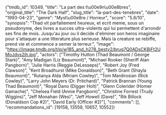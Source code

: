 {"tmdb_id": 10349, "title": "La part des t\u00e9n\u00e8bres", "original_title": "The Dark Half", "slug_title": "la-part-des-tenebres", "date": "1993-04-23", "genre": "Myst\u00e8re / Horreur", "score": "5.8/10", "synopsis": "Thad vit parfaitement heureux, et ecrit meme, sous un pseudonyme, des livres a succes ultra-violents qui lui permettent d'arrondir ses fins de mois. Jusqu'au jour ou il decide d'eliminer son heros imaginaire pour s'attaquer a une litterature plus serieuse. Mais la creature se rebiffe, prend vie et commence a semer la terreur.", "image": "https://image.tmdb.org/t/p/w185_and_h278_bestv2/brug7Q0ADsCKBjFt2UMoJdvs2ih.jpg", "actors": ["Timothy Hutton (Thad Beaumont / George Stark)", "Amy Madigan (Liz Beaumont)", "Michael Rooker (Sheriff Alan Pangborn)", "Julie Harris (Reggie DeLesseps)", "Robert Joy (Fred Clawson)", "Kent Broadhurst (Mike Donaldson)", "Beth Grant (Shayla Beaumont)", "Rutanya Alda (Miriam Cowley)", "Tom Mardirosian (Rick Cowley)", "Larry John Meyers (Dr. Pritchard)", "Patrick Brannan (Young Thad Beaumont)", "Royal Dano (Digger Holt)", "Glenn Colerider (Homer Gamache)", "Chelsea Field (Annie Pangborn)", "Christine Forrest (Trudy Wiggins)", "Jeff Monahan (Wes)", "Jeff Howell (Dave)", "Rik Billock (Donaldson Cop #2)", "David Early (Officer #2)"], "comments": [], "recommandations_id": [19158, 13559, 10657, 10552]}
